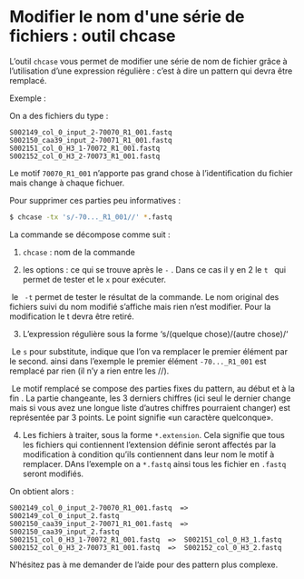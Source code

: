 # Modifier le nom d'une série de fichiers : outil chcase



L’outil `chcase` vous permet de modifier une série de nom de fichier grâce à l’utilisation d’une expression régulière : c’est à dire un pattern qui devra être remplacé. 

Exemple :

On a des fichiers du type : 

    S002149_col_0_input_2-70070_R1_001.fastq  
    S002150_caa39_input_2-70071_R1_001.fastq  
    S002151_col_0_H3_1-70072_R1_001.fastq 
    S002152_col_0_H3_2-70073_R1_001.fastq

Le motif `70070_R1_001` n’apporte pas grand chose à l’identification du fichier mais change à chaque fichuer.

Pour supprimer ces parties peu informatives :

```bash
$ chcase -tx 's/-70..._R1_001//' *.fastq
```

La commande se décompose comme suit :

1. `chcase` : nom de la commande

2. les options : ce qui se trouve après le `-` . Dans ce cas il y en 2 le `t ` qui permet de tester et le `x` pour exécuter.

​	le ` -t` permet de tester le résultat de la commande. Le nom original des fichiers suivi du nom modifié s’affiche mais rien n’est modifier. Pour la modification le t devra être retiré.

3. L’expression régulière sous la forme ‘s/(quelque chose)/(autre chose)/‘

​	Le `s` pour substitute, indique que l’on va remplacer le premier élément par le second. ainsi dans l’exemple le premier élément `-70..._R1_001` est remplacé par rien (il n’y a rien entre les //).

​	Le motif remplacé se compose des parties fixes du pattern, au début et à la fin . La partie changeante, les 3 derniers chiffres (ici seul le dernier change mais si vous avez une longue liste d’autres chiffres pourraient changer) est représentée par 3 points. Le point signifie «un caractère quelconque».

4. Les fichiers à traiter, sous la forme `*.extension`. Cela signifie que tous les fichiers qui contiennent l’extension définie seront affectés par la modification à condition qu’ils contiennent dans leur nom le motif à remplacer. DAns l’exemple on a `*.fastq` ainsi tous les fichier en `.fastq` seront modifiés.



On obtient alors :


    S002149_col_0_input_2-70070_R1_001.fastq  =>  S002149_col_0_input_2.fastq
    S002150_caa39_input_2-70071_R1_001.fastq  =>  S002150_caa39_input_2.fastq
    S002151_col_0_H3_1-70072_R1_001.fastq  =>  S002151_col_0_H3_1.fastq
    S002152_col_0_H3_2-70073_R1_001.fastq  =>  S002152_col_0_H3_2.fastq

N’hésitez pas à me demander de l’aide pour des pattern plus complexe.

